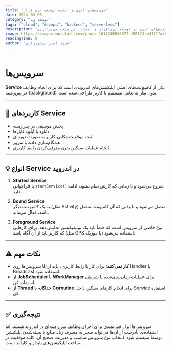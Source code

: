 ```yaml
---
title: "سرویس‌های ابری و آینده توسعه نرم‌افزار"
date: 2024-03-05
category: "توسعه وب"
tags: ["cloud", "devops", "backend", "serverless"]
description: "در این مقاله، به بررسی تاثیر سرویس‌های ابری بر توسعه نرم‌افزار و آینده این صنعت می‌پردازیم."
image: https://images.unsplash.com/photo-1617240016072-d92174e44171?q=80&w=1170&auto=format&fit=crop&ixlib=rb-4.1.0&ixid=M3wxMjA3fDB8MHxwaG90by1wYWdlfHx8fGVufDB8fHx8fA%3D%3D
readingTime: 8
author: "محمد امیر برخورداری"

---
```


# سرویس‌ها

**Service** یکی از کامپوننت‌های اصلی اپلیکیشن‌های اندرویدی است که برای انجام وظایف در پس‌زمینه (background) بدون نیاز به تعامل مستقیم با کاربر طراحی شده است.

---

## 📌 کاربردهای Service

- پخش موسیقی در پس‌زمینه  
- دانلود یا آپلود فایل‌ها  
- ثبت موقعیت مکانی کاربر به صورت دوره‌ای  
- همگام‌سازی داده با سرور  
- انجام عملیات سنگین بدون متوقف‌کردن رابط کاربری

---

## 💡 انواع Service در اندروید

1. **Started Service**  
   با فراخوانی `startService()` شروع می‌شود و تا زمانی که کارش تمام نشود، ادامه دارد.

2. **Bound Service**  
   به یک کامپوننت دیگر (مثل Activity) متصل می‌شود و تا وقتی که آن کامپوننت متصل باشد، فعال می‌ماند.

3. **Foreground Service**  
   نوع خاصی از سرویس است که حتماً باید یک نوتیفیکیشن نمایش دهد. برای کارهایی که کاربر باید از آن آگاه باشد (مثل GPS یا موزیک) استفاده می‌شود.

---

## ⚠ نکات مهم

- سرویس‌ها روی **UI کار نمی‌کنند**؛ برای کار با رابط کاربری، باید از Handler یا Broadcast استفاده شود.
- از **JobScheduler** یا **WorkManager** برای عملیات زمان‌بندی‌شده یا شرطی استفاده کن.
- از **Thread جداگانه** یا **Coroutine** برای انجام کارهای سنگین داخل Service استفاده کن.

---

## ✅ نتیجه‌گیری

سرویس‌ها ابزار قدرتمندی برای اجرای وظایف پس‌زمینه‌ای در اندروید هستند. اما استفاده‌ی نادرست از آن‌ها می‌تواند منجر به مصرف زیاد منابع یا بسته‌شدن اپلیکیشن توسط سیستم شود. انتخاب نوع سرویس مناسب و مدیریت صحیح آن، کلید موفقیت در ساخت اپلیکیشن‌های پایدار و کارآمد است.
